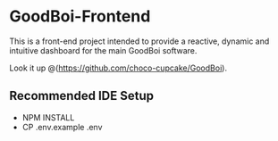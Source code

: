 # GoodBoi-Frontend

This is a front-end project intended to provide a reactive, dynamic and intuitive dashboard for the main GoodBoi software.

Look it up @(https://github.com/choco-cupcake/GoodBoi).

## Recommended IDE Setup

- NPM INSTALL
- CP .env.example .env
